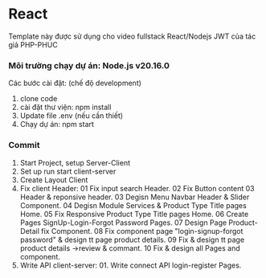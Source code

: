 # React

Template này được sử dụng cho video fullstack React/Nodejs JWT của tác giả PHP-PHUC

### Môi trường chạy dự án: Node.js v20.16.0

Các bước cài đặt: (chế độ development)

1. clone code
2. cài đặt thư viện: npm install
3. Update file .env (nếu cần thiết)
4. Chạy dự án: npm start

### Commit

1. Start Project, setup Server-Client
2. Set up run start client-server
3. Create Layout Client
4. Fix client Header:
   01 Fix input search Header.
   02 Fix Button content 03 Header & reponsive header.
   03 Degisn Menu Navbar Header & Slider Component.
   04 Degisn Module Services & Product Type Title pages Home.
   05 Fix Responsive Product Type Title pages Home.
   06 Create Pages SignUp-Login-Forgot Password Pages.
   07 Design Page Product-Detail fix Component.
   08 Fix component page "login-signup-forgot password" & design tt page product details.
   09 Fix & design tt page product details ->review & commant.
   10 Fix & design all Pages and component.
5. Write API client-server: 01. Write connect API login-register Pages.
